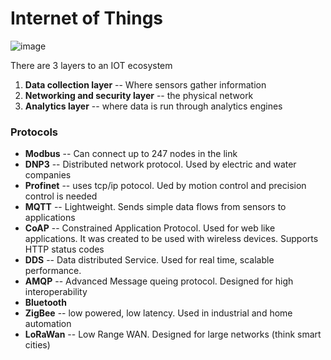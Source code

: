 # Internet of Things
![image](https://github.com/user-attachments/assets/8ce9a18c-6234-41c7-be2c-83b4cd88ecd8)

There are 3 layers to an IOT ecosystem
1. **Data collection layer** -- Where sensors gather information
2. **Networking and security layer** -- the physical network
3. **Analytics layer** -- where data is run through analytics engines

### Protocols
- **Modbus** -- Can connect up to 247 nodes in the link
- **DNP3** -- Distributed network protocol. Used by electric and water companies
- **Profinet** -- uses tcp/ip potocol. Ued by motion control and precision control is needed
- **MQTT** -- Lightweight. Sends simple data flows from sensors to applications
- **CoAP** -- Constrained Application Protocol. Used for web like applications. It was created to be used with wireless devices. Supports HTTP status codes
- **DDS** -- Data distributed Service. Used for real time, scalable performance.
- **AMQP** -- Advanced Message queing protocol.  Designed for high interoperability
- **Bluetooth**
- **ZigBee** -- low powered, low latency. Used in industrial and home automation
- **LoRaWan** -- Low Range WAN. Designed for large networks (think smart cities)
